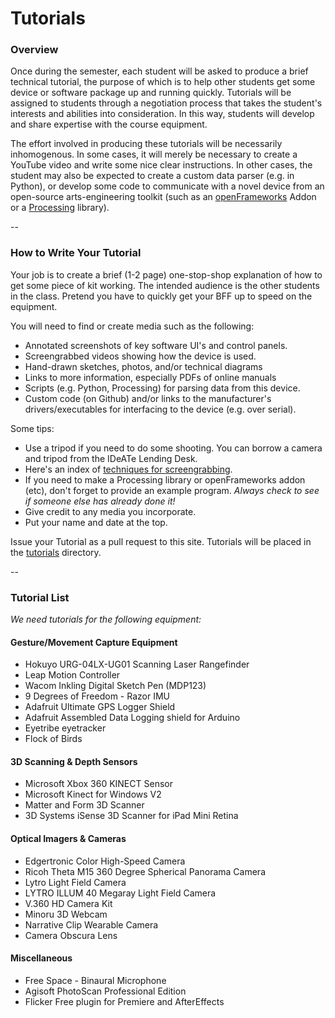 # Tutorials

### Overview

Once during the semester, each student will be asked to produce a brief technical tutorial, the purpose of which is to help other students get some device or software package up and running quickly. Tutorials will be assigned to students through a negotiation process that takes the student's interests and abilities into consideration. In this way, students will develop and share expertise with the course equipment. 

The effort involved in producing these tutorials will be necessarily inhomogenous. In some cases, it will merely be necessary to create a YouTube video and write some nice clear instructions. In other cases, the student may also be expected to create a custom data parser (e.g. in Python), or develop some code to communicate with a novel device from an open-source arts-engineering toolkit (such as an [openFrameworks](http://openframeworks.cc) Addon or a [Processing](http://processing.org) library).

--

### How to Write Your Tutorial

Your job is to create a brief (1-2 page) one-stop-shop explanation of how to get some piece of kit working. The intended audience is the other students in the class. Pretend you have to quickly get your BFF up to speed on the equipment. 

You will need to find or create media such as the following: 

* Annotated screenshots of key software UI's and control panels.
* Screengrabbed videos showing how the device is used.
* Hand-drawn sketches, photos, and/or technical diagrams
* Links to more information, especially PDFs of online manuals
* Scripts (e.g. Python, Processing) for parsing data from this device.
* Custom code (on Github) and/or links to the manufacturer's drivers/executables for interfacing to the device (e.g. over serial).

Some tips: 
* Use a tripod if you need to do some shooting. You can borrow a camera and tripod from the IDeATe Lending Desk. 
* Here's an index of [techniques for screengrabbing](screengrabs.md). 
* If you need to make a Processing library or openFrameworks addon (etc), don't forget to provide an example program. *Always check to see if someone else has already done it!*
* Give credit to any media you incorporate. 
* Put your name and date at the top. 

Issue your Tutorial as a pull request to this site. Tutorials will be placed in the [tutorials](tutorials/) directory.

-- 

### Tutorial List

*We need tutorials for the following equipment:*

#### Gesture/Movement Capture Equipment

* Hokuyo URG-04LX-UG01 Scanning Laser Rangefinder
* Leap Motion Controller
* Wacom Inkling Digital Sketch Pen (MDP123)
* 9 Degrees of Freedom - Razor IMU
* Adafruit Ultimate GPS Logger Shield
* Adafruit Assembled Data Logging shield for Arduino
* Eyetribe eyetracker
* Flock of Birds

#### 3D Scanning & Depth Sensors

* Microsoft Xbox 360 KINECT Sensor 
* Microsoft Kinect for Windows V2
* Matter and Form 3D Scanner
* 3D Systems iSense 3D Scanner for iPad Mini Retina

#### Optical Imagers & Cameras

* Edgertronic Color High-Speed Camera
* Ricoh Theta M15 360 Degree Spherical Panorama Camera
* Lytro Light Field Camera
* LYTRO ILLUM 40 Megaray Light Field Camera
* V.360 HD Camera Kit
* Minoru 3D Webcam
* Narrative Clip Wearable Camera
* Camera Obscura Lens

#### Miscellaneous

* Free Space - Binaural Microphone
* Agisoft PhotoScan Professional Edition
* Flicker Free plugin for Premiere and AfterEffects
